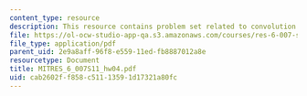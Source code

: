 ```yaml
---
content_type: resource
description: This resource contains problem set related to convolution.
file: https://ol-ocw-studio-app-qa.s3.amazonaws.com/courses/res-6-007-signals-and-systems-spring-2011/cab2602ff858c51113591d17321a80fc_MITRES_6_007S11_hw04.pdf
file_type: application/pdf
parent_uid: 2e9a8aff-96f8-e559-11ed-fb8887012a8e
resourcetype: Document
title: MITRES_6_007S11_hw04.pdf
uid: cab2602f-f858-c511-1359-1d17321a80fc
---
```

